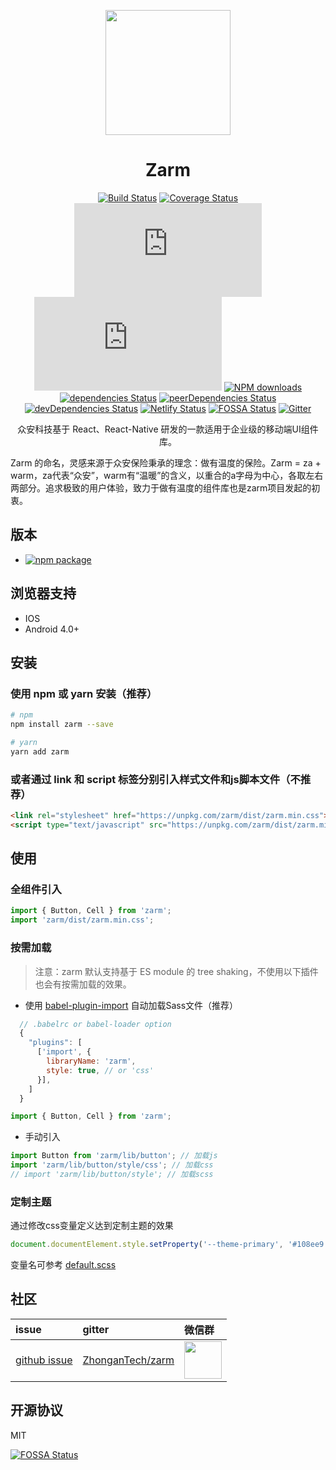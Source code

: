 <p align="center">
  <a href="http://zarm.design">
    <img width="200" src="https://zarm.design/images/logo.732d9561.svg">
  </a>
</p>

<h1 align="center">Zarm</h1>

<div align="center">

  [![Build Status](https://www.travis-ci.org/ZhongAnTech/zarm.svg?branch=master)](https://www.travis-ci.org/ZhongAnTech/zarm)
  [![Coverage Status](https://img.shields.io/coveralls/ZhongAnTech/zarm/master.svg)](https://coveralls.io/github/ZhongAnTech/zarm?branch=master)
  ![JS gzip size](https://img.badgesize.io/https://unpkg.com/zarm@latest/dist/zarm.min.js?compression=gzip&label=gzip%20size:%20JS)
  ![CSS gzip size](https://img.badgesize.io/https://unpkg.com/zarm@latest/dist/zarm.min.css?compression=gzip&label=gzip%20size:%20CSS)
  [![NPM downloads](https://img.shields.io/npm/dm/zarm.svg)](https://npmjs.org/package/zarm) 
  [![dependencies Status](https://david-dm.org/ZhongAnTech/zarm/status.svg)](https://david-dm.org/ZhongAnTech/zarm)
  [![peerDependencies Status](https://david-dm.org/ZhongAnTech/zarm/peer-status.svg)](https://david-dm.org/ZhongAnTech/zarm?type=peer)
  [![devDependencies Status](https://david-dm.org/ZhongAnTech/zarm/dev-status.svg)](https://david-dm.org/ZhongAnTech/zarm?type=dev)
  [![Netlify Status](https://api.netlify.com/api/v1/badges/7afc45a9-dcac-4475-9903-d3896bc200ed/deploy-status)](https://app.netlify.com/sites/zarm/deploys)
  [![FOSSA Status](https://app.fossa.io/api/projects/git%2Bgithub.com%2FZhongAnTech%2Fzarm.svg?type=shield)](https://app.fossa.io/projects/git%2Bgithub.com%2FZhongAnTech%2Fzarm?ref=badge_shield)
  [![Gitter](https://badges.gitter.im/Join%20Chat.svg)](https://gitter.im/ZhongAnTech/zarm?utm_source=badge&utm_medium=badge&utm_campaign=pr-badge)

  众安科技基于 React、React-Native 研发的一款适用于企业级的移动端UI组件库。
</div>

Zarm 的命名，灵感来源于众安保险秉承的理念：做有温度的保险。Zarm = za + warm，za代表“众安”，warm有“温暖”的含义，以重合的a字母为中心，各取左右两部分。追求极致的用户体验，致力于做有温度的组件库也是zarm项目发起的初衷。

## 版本

- [![npm package](https://img.shields.io/npm/v/zarm/latest.svg)](https://www.npmjs.org/package/zarm)

## 浏览器支持

- IOS
- Android 4.0+

## 安装

### 使用 npm 或 yarn 安装（推荐）

```bash
# npm
npm install zarm --save

# yarn
yarn add zarm
```

### 或者通过 link 和 script 标签分别引入样式文件和js脚本文件（不推荐）

```html
<link rel="stylesheet" href="https://unpkg.com/zarm/dist/zarm.min.css">
<script type="text/javascript" src="https://unpkg.com/zarm/dist/zarm.min.js"></script>
```

## 使用

### 全组件引入

```js
import { Button, Cell } from 'zarm';
import 'zarm/dist/zarm.min.css';
```

### 按需加载

> 注意：zarm 默认支持基于 ES module 的 tree shaking，不使用以下插件也会有按需加载的效果。

- 使用 [babel-plugin-import](https://github.com/ant-design/babel-plugin-import) 自动加载Sass文件（推荐）

```js
  // .babelrc or babel-loader option
  {
    "plugins": [
      ['import', {
        libraryName: 'zarm',
        style: true, // or 'css'
      }],
    ]
  }
```

```js
import { Button, Cell } from 'zarm';
```

- 手动引入

```js
import Button from 'zarm/lib/button'; // 加载js
import 'zarm/lib/button/style/css'; // 加载css
// import 'zarm/lib/button/style'; // 加载scss
```

### 定制主题

通过修改css变量定义达到定制主题的效果

```js
document.documentElement.style.setProperty('--theme-primary', '#108ee9');
```

变量名可参考 [default.scss](https://github.com/ZhongAnTech/zarm/blob/master/components/style/themes/default.scss)

## 社区

| issue | gitter | 微信群 |
| :--- | :--- | :--- |
| [github issue](https://github.com/ZhongAnTech/zarm/issues) | [ZhonganTech/zarm](https://gitter.im/ZhonganTech/zarm) | <img src="https://cdn-health.zhongan.com/zarm/qr.jpeg" width="60" /> |

## 开源协议

MIT

[![FOSSA Status](https://app.fossa.io/api/projects/git%2Bgithub.com%2FZhongAnTech%2Fzarm.svg?type=large)](https://app.fossa.io/projects/git%2Bgithub.com%2FZhongAnTech%2Fzarm?ref=badge_large)
